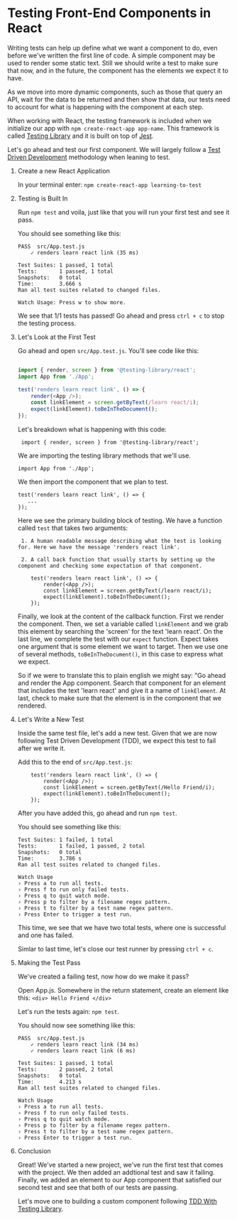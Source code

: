 # Testing Front-End Components in React

Writing tests can help up define what we want a component to do, even before we've written the first line of code. A simple component may be used to render some static text. Still we should write a test to make sure that now, and in the future, the component has the elements we expect it to have. 

As we move into more dynamic components, such as those that query an API, wait for the data to be returned and then show that data, our tests need to account for what is happening with the component at each step. 

When working with React, the testing framework is included when we initialize our app with `npm create-react-app app-name`. This framework is called [Testing Library](https://testing-library.com/) and it is built on top of [Jest](https://jestjs.io/).

Let's go ahead and test our first component. We will largely follow a [Test Driven Development](https://www.guru99.com/test-driven-development.html) methodology when leaning to test.

1. Create a new React Application

    In your terminal enter: `npm create-react-app learning-to-test`

2. Testing is Built In

    Run `npm test` and voila, just like that you will run your first test and see it pass. 

    You should see something like this: 

    ```
    PASS  src/App.test.js
        ✓ renders learn react link (35 ms)

    Test Suites: 1 passed, 1 total
    Tests:       1 passed, 1 total
    Snapshots:   0 total
    Time:        3.666 s
    Ran all test suites related to changed files.

    Watch Usage: Press w to show more.
    ```

    We see that 1/1 tests has passed! Go ahead and press `ctrl + c` to stop the testing process.

3. Let's Look at the First Test

    Go ahead and open `src/App.test.js`. You'll see code like this:
    
    ``` javascript

    import { render, screen } from '@testing-library/react';
    import App from './App';

    test('renders learn react link', () => {
        render(<App />);
        const linkElement = screen.getByText(/learn react/i);
        expect(linkElement).toBeInTheDocument();
    });

    ```

    Let's breakdown what is happening with this code: 
    
    ` import { render, screen } from '@testing-library/react';`

    We are importing the testing library methods that we'll use.

    `import App from './App';`

    We then import the component that we plan to test. 

    ```
    test('renders learn react link', () => {
       ...
    });
    ```

    Here we see the primary building block of testing. We have a function called `test` that takes two arguments: 
       
        1. A human readable message describing what the test is looking for. Here we have the message 'renders react link'.

        2. A call back function that usually starts by setting up the component and checking some expectation of that component.

    ```
        test('renders learn react link', () => {
            render(<App />);
            const linkElement = screen.getByText(/learn react/i);
            expect(linkElement).toBeInTheDocument();
        });
    ```

    Finally, we look at the content of the callback function. First we render the component. Then, we set a variable called `linkElement` and we grab this element by searching the 'screen' for the text 'learn react'.
    On the last line, we complete the test with our `expect` function. Expect takes one argument that is some element we want to target. Then we use one of several methods, `toBeInTheDocument()`, in this case to express what we expect.

    So if we were to translate this to plain english we might say: 
    "Go ahead and render the App component. Search that component for an element that includes the text 'learn react' and give it a name of `linkElement`. At last, check to make sure that the element is in the component that we rendered. 

4. Let's Write a New Test

    Inside the same test file, let's add a new test. Given that we are now following Test Driven Development (TDD), we expect this test to fail after we write it. 

    Add this to the end of `src/App.test.js`: 

    ```
        test('renders learn react link', () => {
            render(<App />);
            const linkElement = screen.getByText(/Hello Friend/i);
            expect(linkElement).toBeInTheDocument();
        });
    ```

    After you have added this, go ahead and run `npm test`. 

    You should see something like this: 

    ```
    Test Suites: 1 failed, 1 total
    Tests:       1 failed, 1 passed, 2 total
    Snapshots:   0 total
    Time:        3.786 s
    Ran all test suites related to changed files.

    Watch Usage
    › Press a to run all tests.
    › Press f to run only failed tests.
    › Press q to quit watch mode.
    › Press p to filter by a filename regex pattern.
    › Press t to filter by a test name regex pattern.
    › Press Enter to trigger a test run.
    ```
    
    This time, we see that we have two total tests, where one is successful and one has failed. 

    Simlar to last time, let's close our test runner by pressing `ctrl + c`. 

4. Making the Test Pass

    We've created a failing test, now how do we make it pass?

    Open App.js. Somewhere in the return statement, create an element like this:
    `<div> Hello Friend </div>`

    Let's run the tests again: `npm test`.

    You should now see something like this: 

    ```
    PASS  src/App.test.js
        ✓ renders learn react link (34 ms)
        ✓ renders learn react link (6 ms)

    Test Suites: 1 passed, 1 total
    Tests:       2 passed, 2 total
    Snapshots:   0 total
    Time:        4.213 s
    Ran all test suites related to changed files.

    Watch Usage
    › Press a to run all tests.
    › Press f to run only failed tests.
    › Press q to quit watch mode.
    › Press p to filter by a filename regex pattern.
    › Press t to filter by a test name regex pattern.
    › Press Enter to trigger a test run.
    ```
5. Conclusion

    Great! We've started a new project, we've run the first test that comes with the project. We then added an addtional test and saw it failing. Finally, we added an element to our App component that satisfied our second test and see that both of our tests are passing. 

    Let's move one to building a custom component following [TDD With Testing Library](https://github.com/werner33/AdvancedBasicsForWeb/blob/main/TDDWithTestingLibrary.md).

